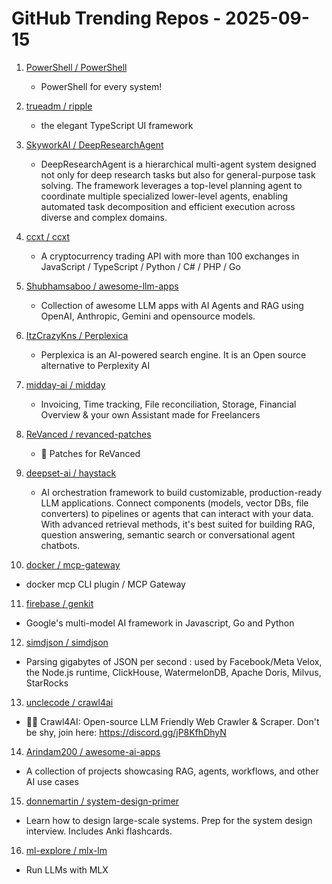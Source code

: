 # GitHub Trending Repos - 2025-09-15

1. [PowerShell /    PowerShell](https://github.com/PowerShell/PowerShell)
   - PowerShell for every system!

2. [trueadm /    ripple](https://github.com/trueadm/ripple)
   - the elegant TypeScript UI framework

3. [SkyworkAI /    DeepResearchAgent](https://github.com/SkyworkAI/DeepResearchAgent)
   - DeepResearchAgent is a hierarchical multi-agent system designed not only for deep research tasks but also for general-purpose task solving. The framework leverages a top-level planning agent to coordinate multiple specialized lower-level agents, enabling automated task decomposition and efficient execution across diverse and complex domains.

4. [ccxt /    ccxt](https://github.com/ccxt/ccxt)
   - A cryptocurrency trading API with more than 100 exchanges in JavaScript / TypeScript / Python / C# / PHP / Go

5. [Shubhamsaboo /    awesome-llm-apps](https://github.com/Shubhamsaboo/awesome-llm-apps)
   - Collection of awesome LLM apps with AI Agents and RAG using OpenAI, Anthropic, Gemini and opensource models.

6. [ItzCrazyKns /    Perplexica](https://github.com/ItzCrazyKns/Perplexica)
   - Perplexica is an AI-powered search engine. It is an Open source alternative to Perplexity AI

7. [midday-ai /    midday](https://github.com/midday-ai/midday)
   - Invoicing, Time tracking, File reconciliation, Storage, Financial Overview & your own Assistant made for Freelancers

8. [ReVanced /    revanced-patches](https://github.com/ReVanced/revanced-patches)
   - 🧩 Patches for ReVanced

9. [deepset-ai /    haystack](https://github.com/deepset-ai/haystack)
   - AI orchestration framework to build customizable, production-ready LLM applications. Connect components (models, vector DBs, file converters) to pipelines or agents that can interact with your data. With advanced retrieval methods, it's best suited for building RAG, question answering, semantic search or conversational agent chatbots.

10. [docker /    mcp-gateway](https://github.com/docker/mcp-gateway)
   - docker mcp CLI plugin / MCP Gateway

11. [firebase /    genkit](https://github.com/firebase/genkit)
   - Google's multi-model AI framework in Javascript, Go and Python

12. [simdjson /    simdjson](https://github.com/simdjson/simdjson)
   - Parsing gigabytes of JSON per second : used by Facebook/Meta Velox, the Node.js runtime, ClickHouse, WatermelonDB, Apache Doris, Milvus, StarRocks

13. [unclecode /    crawl4ai](https://github.com/unclecode/crawl4ai)
   - 🚀🤖 Crawl4AI: Open-source LLM Friendly Web Crawler & Scraper. Don't be shy, join here: https://discord.gg/jP8KfhDhyN

14. [Arindam200 /    awesome-ai-apps](https://github.com/Arindam200/awesome-ai-apps)
   - A collection of projects showcasing RAG, agents, workflows, and other AI use cases

15. [donnemartin /    system-design-primer](https://github.com/donnemartin/system-design-primer)
   - Learn how to design large-scale systems. Prep for the system design interview. Includes Anki flashcards.

16. [ml-explore /    mlx-lm](https://github.com/ml-explore/mlx-lm)
   - Run LLMs with MLX

